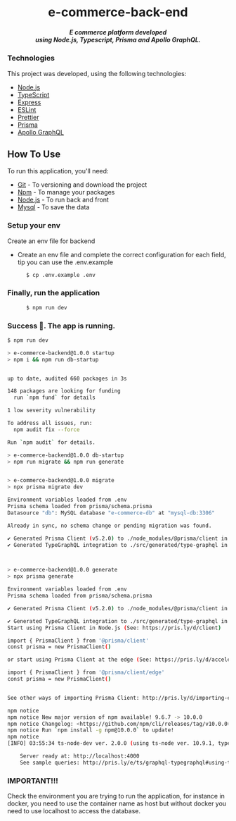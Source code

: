 <h1 align="center">
  e-commerce-back-end
</h1>
<h5 align="center">
 E commerce platform developed <br/> using Node.js, Typescript, Prisma and Apollo GraphQL.
</h4>

### Technologies

This project was developed, using the following technologies:

- [Node.js](https://nodejs.org)
- [TypeScript](https://www.typescriptlang.org)
- [Express](https://expressjs.com)
- [ESLint](https://eslint.org)
- [Prettier](https://prettier.io)
- [Prisma](https://www.prisma.io/)
- [Apollo GraphQL](https://new.apollographql.com)

## How To Use

To run this application, you'll need:
- [Git](https://git-scm.com) - To versioning and download the project
- [Npm](https://www.npmjs.com) - To manage your packages
- [Node.js](https://nodejs.org) - To run back and front
- [Mysql](https://www.mysql.com) - To save the data

### Setup your env
Create an env file for backend
- Create an env file and complete the correct configuration for each field, tip you can use the .env.example
```bash
      $ cp .env.example .env
```

### Finally, run the application
```bash
      $ npm run dev
```

### Success 🚀. The app is running.
```bash
$ npm run dev

> e-commerce-backend@1.0.0 startup
> npm i && npm run db-startup


up to date, audited 660 packages in 3s

148 packages are looking for funding
  run `npm fund` for details

1 low severity vulnerability

To address all issues, run:
  npm audit fix --force

Run `npm audit` for details.

> e-commerce-backend@1.0.0 db-startup
> npm run migrate && npm run generate


> e-commerce-backend@1.0.0 migrate
> npx prisma migrate dev

Environment variables loaded from .env
Prisma schema loaded from prisma/schema.prisma
Datasource "db": MySQL database "e-commerce-db" at "mysql-db:3306"

Already in sync, no schema change or pending migration was found.

✔ Generated Prisma Client (v5.2.0) to ./node_modules/@prisma/client in 60ms
✔ Generated TypeGraphQL integration to ./src/generated/type-graphql in 1.06s



> e-commerce-backend@1.0.0 generate
> npx prisma generate

Environment variables loaded from .env
Prisma schema loaded from prisma/schema.prisma

✔ Generated Prisma Client (v5.2.0) to ./node_modules/@prisma/client in 59ms

✔ Generated TypeGraphQL integration to ./src/generated/type-graphql in 1.08s
Start using Prisma Client in Node.js (See: https://pris.ly/d/client)

import { PrismaClient } from '@prisma/client'
const prisma = new PrismaClient()

or start using Prisma Client at the edge (See: https://pris.ly/d/accelerate)

import { PrismaClient } from '@prisma/client/edge'
const prisma = new PrismaClient()


See other ways of importing Prisma Client: http://pris.ly/d/importing-client

npm notice
npm notice New major version of npm available! 9.6.7 -> 10.0.0
npm notice Changelog: <https://github.com/npm/cli/releases/tag/v10.0.0>
npm notice Run `npm install -g npm@10.0.0` to update!
npm notice
[INFO] 03:55:34 ts-node-dev ver. 2.0.0 (using ts-node ver. 10.9.1, typescript ver. 5.0.4)

    Server ready at: http://localhost:4000
    See sample queries: http://pris.ly/e/ts/graphql-typegraphql#using-the-graphql-api
```

### IMPORTANT!!!
Check the environment you are trying to run the application, for instance in docker, you need to use the container name as host but without docker you need to use localhost to access the database.
